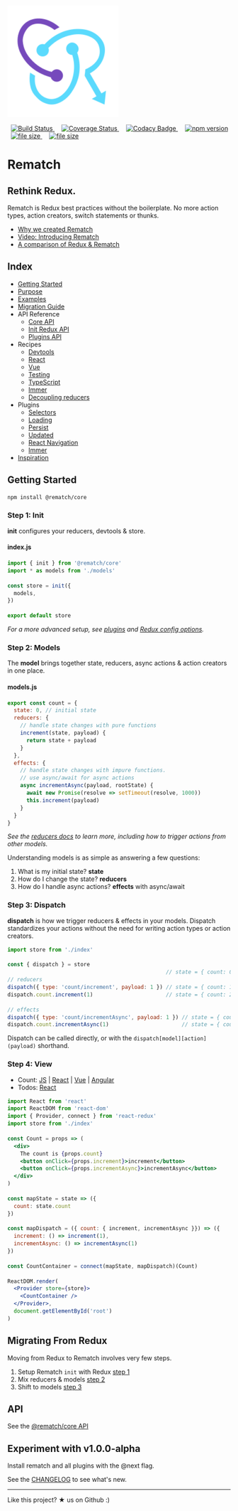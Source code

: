 <img src="./logo/rematch-logo.svg" height='250' width='250' alt="Rematch Logo">

<p>
<a href='https://travis-ci.org/rematch/rematch' style='margin: 0 0.5rem;'>
<img src='https://travis-ci.org/rematch/rematch.svg?branch=master' alt='Build Status' height='18'/>
</a>

<a href='https://coveralls.io/github/rematch/rematch?branch=master' style='margin: 0 0.5rem;'>
<img src='https://coveralls.io/repos/github/rematch/rematch/badge.svg?branch=master' alt='Coverage Status' height='18'/>
</a>

<a href='https://www.codacy.com/app/ShMcK/rematch?utm_source=github.com&amp;utm_medium=referral&amp;utm_content=rematch/rematch&amp;utm_campaign=Badge_Grade' style='margin: 0 0.5rem;'>
  <img src='https://api.codacy.com/project/badge/Grade/04039822aa23402bb985d9b374ac4a39' alt='Codacy Badge' height='18'>
</a>

<a href='https://badge.fury.io/js/%40rematch%2Fcore' style='margin: 0 0.5rem;'>
<img src='https://badge.fury.io/js/%40rematch%2Fcore.svg' alt='npm version' height='18'>
</a>

<a href='https://img.shields.io/badge/size-<18kb-brightgreen.svg?style=flat' style='margin: 0 0.5rem;'>
<img src='https://img.shields.io/badge/size-<18kb-brightgreen.svg?style=flat' alt='file size' height='18'>
</a>

<a href='https://img.shields.io/badge/dependencies-redux-brightgreen.svg?style=flat' style='margin: 0 0.5rem;'>
<img src='https://img.shields.io/badge/dependencies-redux-brightgreen.svg?style=flat' alt='file size' height='18'>
</a>
</p>

# Rematch

## Rethink Redux.

Rematch is Redux best practices without the boilerplate. No more action types, action creators, switch statements or thunks.

- [Why we created Rematch](https://hackernoon.com/redesigning-redux-b2baee8b8a38)
- [Video: Introducing Rematch](https://www.youtube.com/watch?v=3ezSBYoL5do)
- [A comparison of Redux & Rematch](./docs/purpose.md)



## Index

* [Getting Started](#getting-started)
* [Purpose](./docs/purpose.md)
* [Examples](#examples)
* [Migration Guide](#migrating-from-redux)
* API Reference
  * [Core API](./docs/api.md)
  * [Init Redux API](./docs/reduxApi.md)
  * [Plugins API](./docs/pluginsApi.md)
* Recipes
  * [Devtools](./docs/recipes/devtools.md)
  * [React](./docs/recipes/react.md)
  * [Vue](./docs/recipes/vue.md)
  * [Testing](./docs/recipes/testing.md)
  * [TypeScript](./docs/recipes/typescript.md)
  * [Immer](./docs/recipes/immer.md)
  * [Decoupling reducers](./docs/recipes/decouplingReducers.md)
* Plugins
  * [Selectors](./plugins/select/README.md)
  * [Loading](./plugins/loading/README.md)
  * [Persist](./plugins/persist/README.md)
  * [Updated](./plugins/updated/README.md)
  * [React Navigation](./plugins/react-navigation/README.md)
  * [Immer](./plugins/immer/README.md)
* [Inspiration](./docs/inspiration.md)

## Getting Started

```sh
npm install @rematch/core
```

### Step 1: Init

**init** configures your reducers, devtools & store.

#### index.js

```js
import { init } from '@rematch/core'
import * as models from './models'

const store = init({
  models,
})

export default store
```

*For a more advanced setup, see [plugins](./docs/plugins.md) and [Redux config options](./docs/reduxApi.md).*

### Step 2: Models

The **model** brings together state, reducers, async actions & action creators in one place.

#### models.js
```js
export const count = {
  state: 0, // initial state
  reducers: {
    // handle state changes with pure functions
    increment(state, payload) {
      return state + payload
    }
  },
  effects: {
    // handle state changes with impure functions.
    // use async/await for async actions
    async incrementAsync(payload, rootState) {
      await new Promise(resolve => setTimeout(resolve, 1000))
      this.increment(payload)
    }
  }
}
```

*See the [reducers docs](https://github.com/rematch/rematch/blob/master/docs/api.md#reducers) to learn more, including how to trigger actions from other models.*

Understanding models is as simple as answering a few questions:

1. What is my initial state? **state**
2. How do I change the state? **reducers**
3. How do I handle async actions? **effects** with async/await

### Step 3: Dispatch

**dispatch** is how we trigger reducers & effects in your models. Dispatch standardizes your actions without the need for writing action types or action creators.

```js
import store from './index'

const { dispatch } = store
                                                  // state = { count: 0 }
// reducers
dispatch({ type: 'count/increment', payload: 1 }) // state = { count: 1 }
dispatch.count.increment(1)                       // state = { count: 2 }

// effects
dispatch({ type: 'count/incrementAsync', payload: 1 }) // state = { count: 3 } after delay
dispatch.count.incrementAsync(1)                       // state = { count: 4 } after delay
```

Dispatch can be called directly, or with the `dispatch[model][action](payload)` shorthand.


### Step 4: View

- Count: [JS](https://codepen.io/Sh_McK/pen/BJMmXx?editors=1010) | [React](https://codesandbox.io/s/3kpyz2nnz6) | [Vue](https://codesandbox.io/s/n3373olqo0) | [Angular](https://stackblitz.com/edit/rematch-angular-5-count)
- Todos: [React](https://codesandbox.io/s/92mk9n6vww)

```jsx
import React from 'react'
import ReactDOM from 'react-dom'
import { Provider, connect } from 'react-redux'
import store from './index'

const Count = props => (
  <div>
    The count is {props.count}
    <button onClick={props.increment}>increment</button>
    <button onClick={props.incrementAsync}>incrementAsync</button>
  </div>
)

const mapState = state => ({
  count: state.count
})

const mapDispatch = ({ count: { increment, incrementAsync }}) => ({
  increment: () => increment(1),
  incrementAsync: () => incrementAsync(1)
})

const CountContainer = connect(mapState, mapDispatch)(Count)

ReactDOM.render(
  <Provider store={store}>
    <CountContainer />
  </Provider>,
  document.getElementById('root')
)
```

## Migrating From Redux

Moving from Redux to Rematch involves very few steps.

1. Setup Rematch `init` with Redux [step 1](https://codesandbox.io/s/yw2wy1q929)
2. Mix reducers & models [step 2](https://codesandbox.io/s/9yk6rjok1r)
3. Shift to models [step 3](https://codesandbox.io/s/mym2x8m7v9)


## API

See the [@rematch/core API](./docs/api.md)

## Experiment with v1.0.0-alpha

Install rematch and all plugins with the @next flag. 

See the [CHANGELOG](./CHANGELOG.md) to see what's new.

---

Like this project? ★ us on Github :)
